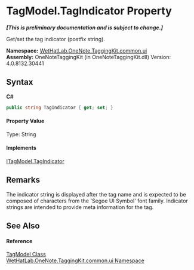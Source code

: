 # TagModel.TagIndicator Property 
 _**\[This is preliminary documentation and is subject to change.\]**_

Get/set the tag indicator (postfix string).

**Namespace:**&nbsp;<a href="043a9407-ac38-b3ac-7348-a6090af495ad">WetHatLab.OneNote.TaggingKit.common.ui</a><br />**Assembly:**&nbsp;OneNoteTaggingKit (in OneNoteTaggingKit.dll) Version: 4.0.8132.30441

## Syntax

**C#**<br />
``` C#
public string TagIndicator { get; set; }
```


#### Property Value
Type: String

#### Implements
<a href="2a4be423-0501-a838-c706-aa306af2558e">ITagModel.TagIndicator</a><br />

## Remarks
The indicator string is displayed after the tag name and is expected to be composed of characters from the 'Segoe UI Symbol' font family. Indicator strings are intended to provide meta information for the tag.

## See Also


#### Reference
<a href="c74fe645-91b2-831c-6869-763addf746aa">TagModel Class</a><br /><a href="043a9407-ac38-b3ac-7348-a6090af495ad">WetHatLab.OneNote.TaggingKit.common.ui Namespace</a><br />